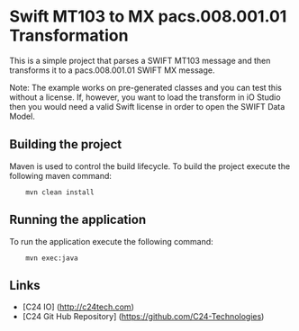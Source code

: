 # Swift MT103 to MX pacs.008.001.01 Transformation

This is a simple project that parses a SWIFT MT103 message and then transforms it to a pacs.008.001.01 SWIFT MX message. 

Note: The example works on pre-generated classes and you can test this without a license. If, however, you want to load the transform in iO Studio then you would need a valid Swift license in order to open the SWIFT Data Model.

## Building the project

Maven is used to control the build lifecycle.
To build the project execute the following maven command:

```
	mvn clean install 
```    
 
## Running the application

To run the application execute the following command:

```
	mvn exec:java
```

## Links

* [C24 IO] (http://c24tech.com)
* [C24 Git Hub Repository] (https://github.com/C24-Technologies)